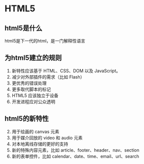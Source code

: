 # HTML5

## html5是什么
html5是下一代的html，是一门解释性语言

## 为html5建立的规则

1. 新特性应该基于 HTML、CSS、DOM 以及 JavaScript。
1. 减少对外部插件的需求（比如 Flash）
1. 更优秀的错误处理
1. 更多取代脚本的标记
1. HTML5 应该独立于设备
1. 开发进程应对公众透明

## html5的新特性

2. 用于绘画的 canvas 元素
2. 用于媒介回放的 video 和 audio 元素
2. 对本地离线存储的更好的支持
2. 新的特殊内容元素，比如 article、footer、header、nav、section
1. 新的表单控件，比如 calendar、date、time、email、url、search